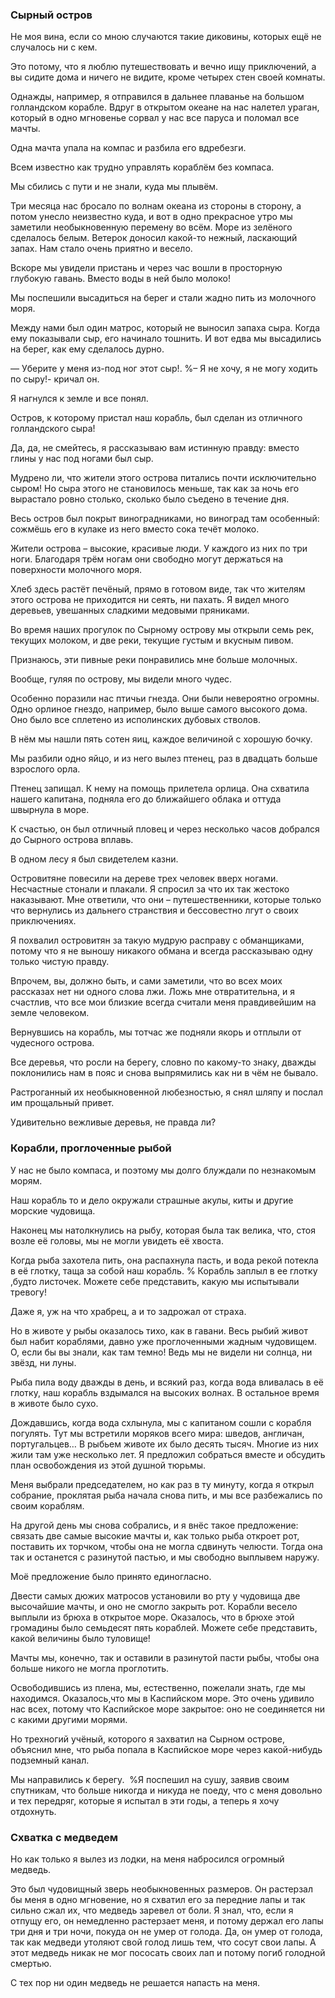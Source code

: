 ### Сырный остров

Не моя вина, если со мною случаются такие диковины, которых ещё не случалось ни с кем.

Это потому, что я люблю путешествовать и вечно ищу приключений, а вы сидите дома и ничего не видите, кроме четырех стен своей комнаты.

Однажды, например, я отправился в дальнее плаванье на большом голландском корабле.
Вдруг в открытом океане на нас налетел ураган, который в одно мгновенье сорвал у нас все паруса и поломал все мачты.

Одна мачта упала на компас и разбила его вдребезги.

Всем известно как трудно управлять кораблём без компаса.

Мы сбились с пути и не знали, куда мы плывём.

Три месяца нас бросало по волнам океана из стороны в сторону, а потом унесло неизвестно куда, и вот в одно прекрасное утро мы заметили необыкновенную перемену во всём.
Море из зелёного сделалось белым.
Ветерок доносил какой-то нежный, ласкающий запах.
Нам стало очень приятно и весело.

Вскоре мы увидели пристань и через час вошли в просторную глубокую гавань.
Вместо воды в ней было молоко!

Мы поспешили высадиться на берег и стали жадно пить из молочного моря.

Между нами был один матрос, который не выносил запаха сыра.
Когда ему показывали сыр, его начинало тошнить.
И вот едва мы высадились на берег, как ему сделалось дурно.


— Уберите у меня из-под ног этот сыр!.
%– Я не хочу, я не могу ходить по сыру!- кричал он.

Я нагнулся к земле и все понял.

Остров, к которому пристал наш корабль, был сделан из отличного голландского сыра!

Да, да, не смейтесь, я рассказываю вам истинную правду: вместо глины у нас под ногами был сыр.

Мудрено ли, что жители этого острова питались почти исключительно сыром!
Но сыра этого не становилось меньше, так как за ночь его вырастало ровно столько, сколько было съедено в течение дня.

Весь остров был покрыт виноградниками, но виноград там особенный: сожмёшь его в кулаке из него вместо сока течёт молоко.

Жители острова – высокие, красивые люди.
У каждого из них по три ноги.
Благодаря трём ногам они свободно могут держаться на поверхности молочного моря.

Хлеб здесь растёт печёный, прямо в готовом виде, так что жителям этого острова не приходится ни сеять, ни пахать.
Я видел много деревьев, увешанных сладкими медовыми пряниками.

Во время наших прогулок по Сырному острову мы открыли семь рек, текущих молоком, и две реки, текущие густым и вкусным пивом.

Признаюсь, эти пивные реки понравились мне больше молочных.

Вообще, гуляя по острову, мы видели много чудес.

Особенно поразили нас птичьи гнезда.
Они были невероятно огромны.
Одно орлиное гнездо, например, было выше самого высокого дома.
Оно было все сплетено из исполинских дубовых стволов.

В нём мы нашли пять сотен яиц, каждое величиной с хорошую бочку.

Мы разбили одно яйцо, и из него вылез птенец, раз в двадцать больше взрослого орла.

Птенец запищал.
К нему на помощь прилетела орлица.
Она схватила нашего капитана, подняла его до ближайшего облака и оттуда швырнула в море.

К счастью, он был отличный пловец и через несколько часов добрался до Сырного острова вплавь.

В одном лесу я был свидетелем казни.

Островитяне повесили на дереве трех человек вверх ногами.
Несчастные стонали и плакали.
Я спросил за что их так жестоко наказывают.
Мне ответили, что они – путешественники, которые только что вернулись из дальнего странствия и бессовестно лгут о своих приключениях.

Я похвалил островитян за такую мудрую расправу с обманщиками, потому что я не выношу никакого обмана и всегда рассказываю одну только чистую правду.

Впрочем, вы, должно быть, и сами заметили, что во всех моих рассказах нет ни одного слова лжи.
Ложь мне отвратительна, и я счастлив, что все мои близкие всегда считали меня правдивейшим на земле человеком.

Вернувшись на корабль, мы тотчас же подняли якорь и отплыли от чудесного острова.

Все деревья, что росли на берегу, словно по какому-то знаку, дважды поклонились нам в пояс и снова выпрямились как ни в чём не бывало.

Растроганный их необыкновенной любезностью, я снял шляпу и послал им прощальный привет.

Удивительно вежливые деревья, не правда ли?

### Корабли, проглоченные рыбой

У нас не было компаса, и поэтому мы долго блуждали по незнакомым морям.

Наш корабль то и дело окружали страшные акулы, киты и другие морские чудовища.

Наконец мы натолкнулись на рыбу, которая была так велика, что, стоя возле её головы, мы не могли увидеть её хвоста.

Когда рыба захотела пить, она распахнула пасть, и вода рекой потекла в её глотку, таща за собой наш корабль.
% Корабль заплыл в ее глотку ,будто листочек.
Можете себе представить, какую мы испытывали тревогу!

Даже я, уж на что храбрец, а и то задрожал от страха.

Но в животе у рыбы оказалось тихо, как в гавани.
Весь рыбий живот был набит кораблями, давно уже проглоченными жадным чудовищем.
О, если бы вы знали, как там темно!
Ведь мы не видели ни солнца, ни звёзд, ни луны.

Рыба пила воду дважды в день, и всякий раз, когда вода вливалась в её глотку, наш корабль вздымался на высоких волнах.
В остальное время в животе было сухо.

Дождавшись, когда вода схлынула, мы с капитаном сошли с корабля погулять.
Тут мы встретили моряков всего мира: шведов, англичан, португальцев…
В рыбьем животе их было десять тысяч.
Многие из них жили там уже несколько лет.
Я предложил собраться вместе и обсудить план освобождения из этой душной тюрьмы.

Меня выбрали председателем, но как раз в ту минуту, когда я открыл собрание, проклятая рыба начала снова пить, и мы все разбежались по своим кораблям.

На другой день мы снова собрались, и я внёс такое предложение: связать две самые высокие мачты и, как только рыба откроет рот, поставить их торчком, чтобы она не могла сдвинуть челюсти.
Тогда она так и останется с разинутой пастью, и мы свободно выплывем наружу.

Моё предложение было принято единогласно.

Двести самых дюжих матросов установили во рту у чудовища две высочайшие мачты, и оно не смогло закрыть рот.
Корабли весело выплыли из брюха в открытое море.
Оказалось, что в брюхе этой громадины было семьдесят пять кораблей.
Можете себе представить, какой величины было туловище!

Мачты мы, конечно, так и оставили в разинутой пасти рыбы, чтобы она больше никого не могла проглотить.

Освободившись из плена, мы, естественно, пожелали знать, где мы находимся.
Оказалось,что мы в Каспийском море.
Это очень удивило нас всех, потому что Каспийское море закрытое: оно не соединяется ни с какими другими морями.

Но трехногий учёный, которого я захватил на Сырном острове, объяснил мне, что рыба попала в Каспийское море через какой-нибудь подземный канал.

Мы направились к берегу.
 %Я поспешил на сушу, заявив своим спутникам, что больше никогда и никуда не поеду, что с меня довольно и тех передряг, которые я испытал в эти годы, а теперь я хочу отдохнуть.

### Схватка с медведем

Но как только я вылез из лодки, на меня набросился огромный медведь.

Это был чудовищный зверь необыкновенных размеров.
Он растерзал бы меня в одно мгновение, но я схватил его за передние лапы и так сильно сжал их, что медведь заревел от боли.
Я знал, что, если я отпущу его, он немедленно растерзает меня, и потому держал его лапы три дня и три ночи, покуда он не умер от голода.
Да, он умер от голода, так как медведи утоляют свой голод лишь тем, что сосут свои лапы.
А этот медведь никак не мог пососать своих лап и потому погиб голодной смертью.

С тех пор ни один медведь не решается напасть на меня.
